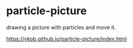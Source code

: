 # particle-picture

drawing a picture with particles and move it.

https://ykob.github.io/particle-picture/index.html
